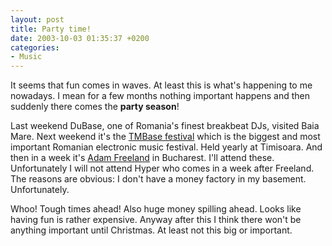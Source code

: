 ```yaml
---
layout: post
title: Party time!
date: 2003-10-03 01:35:37 +0200
categories:
- Music
---
```

It seems that fun comes in waves. At least this is what's happening to me nowadays. I mean for a few months nothing important happens and then suddenly there comes the <b>party season</b>!

Last weekend DuBase, one of Romania's finest breakbeat DJs, visited Baia Mare. Next weekend it's the <a href="http://www.tmbase.ro/">TMBase festival</a> which is the biggest and most important Romanian electronic music festival. Held yearly at Timisoara. And then in a week it's <a href="http://www.freeland.fm">Adam Freeland</a> in Bucharest. I'll attend these. Unfortunately I will not attend Hyper who comes in a week after Freeland. The reasons are obvious: I don't have a money factory in my basement. Unfortunately.

Whoo! Tough times ahead! Also huge money spilling ahead. Looks like having fun is rather expensive. Anyway after this I think there won't be anything important until Christmas. At least not this big or important.

